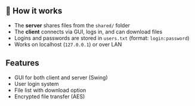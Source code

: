 ## 🔧 How it works
- The **server** shares files from the `shared/` folder
- The **client** connects via GUI, logs in, and can download files
- Logins and passwords are stored in `users.txt` (format: `login:password`)
- Works on localhost (`127.0.0.1`) or over LAN

## Features
- GUI for both client and server (Swing)
- User login system
- File list with download option
- Encrypted file transfer (AES)
